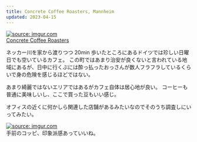 ```yaml
---
title: Concrete Coffee Roasters, Mannheim
updated: 2023-04-15
---
```


<a href="https://imgur.com/ZC7lUWu"><img src="https://i.imgur.com/ZC7lUWu.jpg" title="source: imgur.com" /></a>  
[Concrete Coffee Roasters](https://www.concretecoffee.de/)

ネッカー川を家から渡りつつ 20min 歩いたところにあるドイツでは珍しい日曜日でも空いているカフェ。
この町ではあまり治安が良くないと言われている地域にあるが、日中に行くぶには酔っ払ったおっさんが数人フラフラしているくらいで身の危険を感じるほどではない。

あまり綺麗ではないエリアではあるがカフェ自体は居心地が良い。
コーヒーも普通に美味しいし、ここで買った豆もいい感じ。

オフィスの近くに何かしら関連した店舗があるみたいなのでそのうち調査しにいってみたい。

<a href="https://imgur.com/HSemhCZ"><img src="https://i.imgur.com/HSemhCZ.jpg" title="source: imgur.com" /></a>  
手前のコッピ、印象派感あっていいね。
